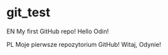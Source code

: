 # git_test
EN
My first GitHub repo!
Hello Odin!

PL
Moje pierwsze repozytorium GitHub!
Witaj, Odynie!